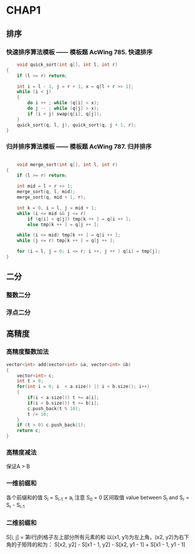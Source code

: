 # CHAP1

## 排序
### 快速排序算法模板 —— 模板题 AcWing 785. 快速排序

```C++
    void quick_sort(int q[], int l, int r)
{
    if (l >= r) return;

    int i = l - 1, j = r + 1, x = q[l + r >> 1];
    while (i < j)
    {
        do i ++ ; while (q[i] < x);
        do j -- ; while (q[j] > x);
        if (i < j) swap(q[i], q[j]);
    }
    quick_sort(q, l, j), quick_sort(q, j + 1, r);
}

```

### 归并排序算法模板 —— 模板题 AcWing 787. 归并排序

```C++

    void merge_sort(int q[], int l, int r)
{
    if (l >= r) return;

    int mid = l + r >> 1;
    merge_sort(q, l, mid);
    merge_sort(q, mid + 1, r);

    int k = 0, i = l, j = mid + 1;
    while (i <= mid && j <= r)
        if (q[i] < q[j]) tmp[k ++ ] = q[i ++ ];
        else tmp[k ++ ] = q[j ++ ];

    while (i <= mid) tmp[k ++ ] = q[i ++ ];
    while (j <= r) tmp[k ++ ] = q[j ++ ];

    for (i = l, j = 0; i <= r; i ++, j ++ ) q[i] = tmp[j];
}

```
## 二分
### 整数二分

### 浮点二分

## 高精度
### 高精度整数加法

```C++
vector<int> add(vector<int> &a, vector<int> &b)
{
    vector<int> c;
    int t = 0;
    for(int i = 0; i  < a.size() || i < b.size(); i++)
    {
        if(i < a.size()) t += a[i];
        if(i < b.size()) t += b[i];
        c.push_back(t % 10);
        t /= 10;
    }
    if (t > 0) c.push_back(1);
    return c;
}

```

### 高精度减法
保证A >  B


### 一维前缀和

各个前缀和的值
S<sub>i</sub> = S<sub>i-1</sub> + a<sub>i</sub>
注意 S<sub>0</sub> = 0
区间取值
value between S<sub>l</sub>  and S<sub>r</sub> = S<sub>r</sub> - S<sub>l-1</sub>

### 二维前缀和
S[i, j] = 第i行j列格子左上部分所有元素的和
以(x1, y1)为左上角，(x2, y2)为右下角的子矩阵的和为：
S[x2, y2] - S[x1 - 1, y2] - S[x2, y1 - 1] + S[x1 - 1, y1 - 1]
